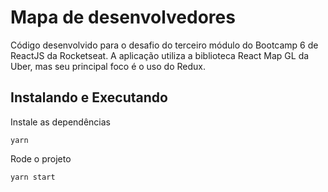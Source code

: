 # Mapa de desenvolvedores

Código desenvolvido para o desafio do terceiro módulo do Bootcamp 6 de ReactJS da Rocketseat.
A aplicação utiliza a biblioteca React Map GL da Uber, mas seu principal foco é o uso do Redux.

## Instalando e Executando

Instale as dependências

```
yarn
```

Rode o projeto

```
yarn start
```
